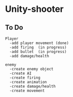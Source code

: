 # Unity-shooter

## To Do 
```
Player
  -add player movement (done)
  -add firing  (in progress)
  -add bullet  (in progress)
  -add damage/health  
```  
```  
enemy
  -create enemy object
  -create AI
  -create firing
  -create animation
  -create damage/health
  -create movement
```
